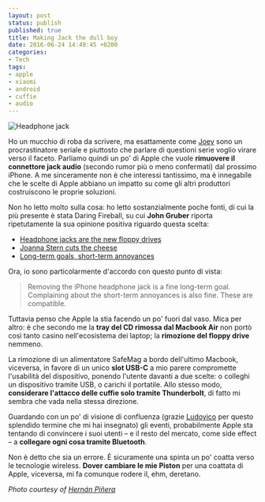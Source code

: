 ```yaml
---
layout: post
status: publish
published: true
title: Making Jack the dull boy
date: 2016-06-24 14:49:45 +0200
categories:
- Tech
tags:
- apple
- xiaomi
- android
- cuffie
- audio
---
```


![Headphone jack](https://c1.staticflickr.com/9/8587/15893585805_e985f86cb8_h.jpg)

Ho un mucchio di roba da scrivere, ma esattamente come [Joey](http://www.omgubuntu.co.uk/2016/06/guess-write-flatpak-im-finding-hard) sono un procrastinatore seriale e piuttosto che parlare di questioni serie voglio virare verso il faceto. Parliamo quindi un po' di Apple che vuole **rimuovere il connettore jack audio** (secondo rumor più o meno confermati) dal prossimo iPhone. A me sinceramente non è che interessi tantissimo, ma è innegabile che le scelte di Apple abbiano un impatto su come gli altri produttori costruiscono le proprie soluzioni.

Non ho letto molto sulla cosa: ho letto sostanzialmente poche fonti, di cui la più presente è stata Daring Fireball, su cui **John Gruber** riporta ripetutamente la sua opinione positiva riguardo questa scelta:

- [Headphone jacks are the new floppy drives](http://daringfireball.net/2016/06/headphone_jacks_are_the_new_floppy_drives)
- [Joanna Stern cuts the cheese](http://daringfireball.net/linked/2016/06/22/stern-macbook-spectre)
- [Long-term goals, short-term annoyances](http://daringfireball.net/linked/2016/06/23/mrgan-longterm-shortterm)

Ora, io sono particolarmente d'accordo con questo punto di vista:

> Removing the iPhone headphone jack is a fine long-term goal. Complaining about the short-term annoyances is also fine. These are compatible.

Tuttavia penso che Apple la stia facendo un po' fuori dal vaso. Mica per altro: è che secondo me la **tray del CD rimossa dal Macbook Air** non portò così tanto casino nell'ecosistema dei laptop; la **rimozione del floppy drive** nemmeno.

La rimozione di un alimentatore SafeMag a bordo dell'ultimo Macbook, viceversa, in favore di un unico **slot USB-C** a mio parere compromette l'usabilità del dispositivo, ponendo l'utente davanti a due scelte: o colleghi un dispositivo tramite USB, o carichi il portatile. Allo stesso modo, **considerare l'attacco delle cuffie solo tramite Thunderbolt**, di fatto mi sembra che vada nella stessa direzione.

Guardando con un po' di visione di confluenza (grazie [Ludovico](https://twitter.com/cafaludo) per questo splendido termine che mi hai insegnato) gli eventi, probabilmente Apple sta tentando di convincere i suoi utenti – e il resto del mercato, come side effect – a **collegare ogni cosa tramite Bluetooth**.

Non è detto che sia un errore. È sicuramente una spinta un po' coatta verso le tecnologie wireless. **Dover cambiare le mie Piston** per una coattata di Apple, viceversa, mi fa comunque rodere il, ehm, deretano.

_Photo courtesy of [Hernán Piñera](https://www.flickr.com/photos/67430875@N03/15893585805)_
